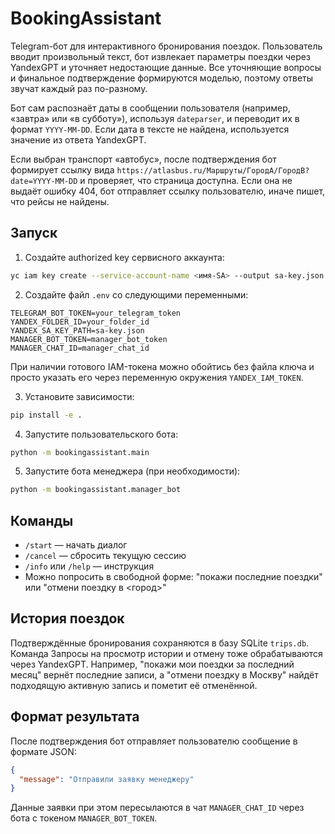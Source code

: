 # BookingAssistant

Telegram-бот для интерактивного бронирования поездок. Пользователь вводит произвольный текст, бот извлекает параметры поездки через YandexGPT и уточняет недостающие данные. Все уточняющие вопросы и финальное подтверждение формируются моделью, поэтому ответы звучат каждый раз по-разному.

Бот сам распознаёт даты в сообщении пользователя (например, «завтра» или «в субботу»), используя `dateparser`, и переводит их в формат `YYYY-MM-DD`. Если дата в тексте не найдена, используется значение из ответа YandexGPT.

Если выбран транспорт «автобус», после подтверждения бот формирует ссылку вида `https://atlasbus.ru/Маршруты/ГородA/ГородB?date=YYYY-MM-DD` и проверяет, что страница доступна. Если она не выдаёт ошибку 404, бот отправляет ссылку пользователю, иначе пишет, что рейсы не найдены.

## Запуск

1. Создайте authorized key сервисного аккаунта:

```bash
yc iam key create --service-account-name <имя-SA> --output sa-key.json
```

2. Создайте файл `.env` со следующими переменными:

```
TELEGRAM_BOT_TOKEN=your_telegram_token
YANDEX_FOLDER_ID=your_folder_id
YANDEX_SA_KEY_PATH=sa-key.json
MANAGER_BOT_TOKEN=manager_bot_token
MANAGER_CHAT_ID=manager_chat_id
```

При наличии готового IAM-токена можно обойтись без файла ключа и просто
указать его через переменную окружения `YANDEX_IAM_TOKEN`.

3. Установите зависимости:

```bash
pip install -e .
```

4. Запустите пользовательского бота:

```bash
python -m bookingassistant.main
```

5. Запустите бота менеджера (при необходимости):

```bash
python -m bookingassistant.manager_bot
```

## Команды

- `/start` — начать диалог
- `/cancel` — сбросить текущую сессию
- `/info` или `/help` — инструкция
- Можно попросить в свободной форме: "покажи последние поездки" или
  "отмени поездку в <город>"

## История поездок

Подтверждённые бронирования сохраняются в базу SQLite `trips.db`. Команда
Запросы на просмотр истории и отмену тоже обрабатываются через YandexGPT.
Например, "покажи мои поездки за последний месяц" вернёт последние записи,
а "отмени поездку в Москву" найдёт подходящую активную запись и пометит её
отменённой.

## Формат результата

После подтверждения бот отправляет пользователю сообщение в формате JSON:
```json
{
  "message": "Отправили заявку менеджеру"
}
```
Данные заявки при этом пересылаются в чат `MANAGER_CHAT_ID` через бота с токеном `MANAGER_BOT_TOKEN`.
